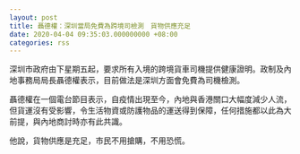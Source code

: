```yaml
---
layout: post
title: 聶德權：深圳當局免費為跨境司檢測　貨物供應充足
date: 2020-04-04 09:35:03.000000000 +08:00
categories: rss
---
```


深圳市政府由下星期五起，要求所有入境的跨境貨車司機提供健康證明。政制及內地事務局局長聶德權表示，目前做法是深圳方面會免費為司機檢測。

聶德權在一個電台節目表示，自疫情出現至今，內地與香港關口大幅度減少人流，但貨運沒有受影響，令生活物資或防護物品的運送得到保障，任何措施都以此為大前提，與內地商討時亦有此共識。

他說，貨物供應是充足，市民不用搶購，不用恐慌。
